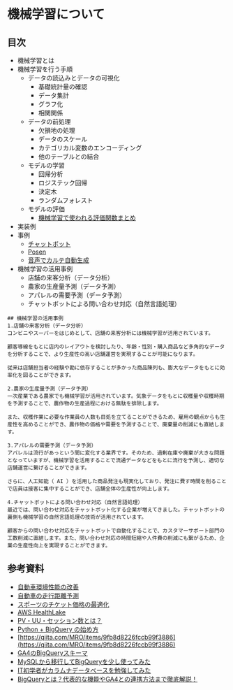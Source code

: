 # 機械学習について

## 目次
- 機械学習とは
- 機械学習を行う手順
  - データの読込みとデータの可視化
    - 基礎統計量の確認
    - データ集計
    - グラフ化
    - 相関関係
  - データの前処理
    - 欠損地の処理
    - データのスケール
    - カテゴリカル変数のエンコーディング
    - 他のテーブルとの結合
  - モデルの学習
    - 回帰分析
    - ロジステック回帰
    - 決定木
    - ランダムフォレスト
  - モデルの評価
    - [機械学習で使われる評価関数まとめ](https://qiita.com/monda00/items/a2ee8e0da51953c24da8)
- 実装例
- 事例
  - [チャットボット](https://www.topgate.co.jp/blog/google-service/13077)
  - [Posen](https://hi.posen.ai/)
  - [音声でカルテ自動生成](https://site.medimo.ai/)
- 機械学習の活用事例
  - 店舗の来客分析（データ分析）
  - 農家の生産量予測（データ予測）
  - アパレルの需要予測（データ予測）
  - チャットボットによる問い合わせ対応（自然言語処理） 
```text
## 機械学習の活用事例
1.店舗の来客分析（データ分析）
コンビニやスーパーをはじめとして、店舗の来客分析には機械学習が活用されています。

顧客導線をもとに店内のレイアウトを検討したり、年齢・性別・購入商品など多角的なデータを分析することで、より生産性の高い店舗運営を実現することが可能になります。

従来は店舗担当者の経験や勘に依存することが多かった商品陳列も、膨大なデータをもとに効率化を図ることができます。

2.農家の生産量予測（データ予測）
一次産業である農家でも機械学習が活用されています。気象データをもとに収穫量や収穫時期を予測することで、農作物の生産過程における無駄を排除します。

また、収穫作業に必要な作業員の人数も目処を立てることができるため、雇用の観点からも生産性を高めることができ、農作物の価格や需要を予測することで、廃棄量の削減にも直結します。

3.アパレルの需要予測（データ予測）
アパレルは流行があっという間に変化する業界です。そのため、過剰在庫や廃棄が大きな問題となっていますが、機械学習を活用することで流通データなどをもとに流行を予測し、適切な店舗運営に繋げることができます。

さらに、人工知能（ AI ）を活用した商品発注も現実化しており、発注に費す時間を削ることで店員は接客に集中することができ、店舗全体の生産性が向上します。

4.チャットボットによる問い合わせ対応（自然言語処理）
最近では、問い合わせ対応をチャットボット化する企業が増えてきました。チャットボットの裏側も機械学習の自然言語処理の技術が活用されています。

顧客からの問い合わせ対応をチャットボットで自動化することで、カスタマーサポート部門の工数削減に直結します。また、問い合わせ対応の時間短縮や人件費の削減にも繋がるため、企業の生産性向上を実現することができます。
```


## 参考資料
- [自動車環境性能の改善](https://quest.signate.jp/quests/10001)
- [自動車の走行距離予測](https://signate.jp/competitions/121/data)
- [スポーツのチケット価格の最適化](https://quest.signate.jp/quests/10006)
- [AWS HealthLake](https://aws.amazon.com/jp/healthlake/?nc1=h_ls)
- [PV・UU・セッション数とは？](https://tsunaweb.book.mynavi.jp/tsunaweb/tsuna/detail/id=5176)
- [Python + BigQuery の始め方](https://tech.revcomm.co.jp/get-started-bigquery-with-python)
- [https://qiita.com/MRO/items/9fb8d8226fccb99f3886](https://qiita.com/MRO/items/9fb8d8226fccb99f3886)
- [GA4のBigQueryスキーマ](https://docs.google.com/spreadsheets/d/1JNmpTtHkmBn-61_nTPMm-O2uzSPBU7PhpKvRb7Ro5Y0/edit?gid=0#gid=0)
- [MySQLから移行してBigQueryを少し使ってみた](https://qiita.com/y-encore/items/71adf46a3473216ea7cd)
- [IT初学者がカラムナデータベースを勉強してみた](https://future-architect.github.io/articles/20210419b/)
- [BigQueryとは？代表的な機能やGA4との連携方法まで徹底解説！](https://anymanager.io/ja/blog/big-query)

